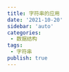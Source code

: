 ```yaml
---
title: 字符串的应用
date: '2021-10-20'
sidebar: 'auto'
categories:
 - 数据结构
tags:
 - 字符串
publish: true
---
```


